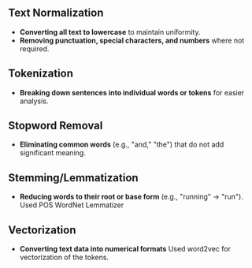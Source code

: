 ## **Text Normalization**

- **Converting all text to lowercase** to maintain uniformity.
- **Removing punctuation, special characters, and numbers** where not required.

## **Tokenization**

- **Breaking down sentences into individual words or tokens** for easier analysis.

## **Stopword Removal**

- **Eliminating common words** (e.g., "and," "the") that do not add significant meaning. 

## **Stemming/Lemmatization**

- **Reducing words to their root or base form** (e.g., "running" → "run"). Used POS WordNet Lemmatizer

## **Vectorization**

- **Converting text data into numerical formats** Used word2vec for vectorization of the tokens.
